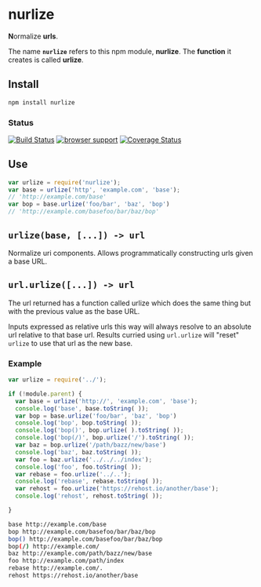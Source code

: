 # nurlize

**N**ormalize **urls**.

The name **`nurlize`** refers to this npm module, **nurlize**.
The **function** it creates is called **urlize**.

## Install
```bash
npm install nurlize
```
### Status
[![Build
Status](https://travis-ci.org/bewest/nurlize.png?branch=master)](https://travis-ci.org/bewest/nurlize)
[![browser support](https://ci.testling.com/bewest/nurlize.png)](http://ci.testling.com/bewest/nurlize)
[![Coverage Status](https://coveralls.io/repos/bewest/nurlize/badge.png)](https://coveralls.io/r/bewest/nurlize)

## Use
```javascript
var urlize = require('nurlize');
var base = urlize('http', 'example.com', 'base');
// 'http://example.com/base'
var bop = base.urlize('foo/bar', 'baz', 'bop')
// 'http://example.com/basefoo/bar/baz/bop'
```

## `urlize(base, [...]) -> url`

Normalize uri components.  Allows programmatically constructing urls given a
base URL.

## `url.urlize([...]) -> url`
The url returned has a function called urlize which does the same thing but
with the previous value as the base URL.

Inputs expressed as relative urls this way will always resolve to an absolute
url relative to that base url.  Results curried using `url.urlize` will
"reset" `urlize` to use that url as the new base.

### Example
```javascript
var urlize = require('../');

if (!module.parent) {
  var base = urlize('http://', 'example.com', 'base');
  console.log('base', base.toString( ));
  var bop = base.urlize('foo/bar', 'baz', 'bop')
  console.log('bop', bop.toString( ));
  console.log('bop()', bop.urlize( ).toString( ));
  console.log('bop(/)', bop.urlize('/').toString( ));
  var baz = bop.urlize('/path/bazz/new/base')
  console.log('baz', baz.toString( ));
  var foo = baz.urlize('../../../index');
  console.log('foo', foo.toString( ));
  var rebase = foo.urlize('../..');
  console.log('rebase', rebase.toString( ));
  var rehost = foo.urlize('https://rehost.io/another/base');
  console.log('rehost', rehost.toString( ));

}

```

```bash
base http://example.com/base
bop http://example.com/basefoo/bar/baz/bop
bop() http://example.com/basefoo/bar/baz/bop
bop(/) http://example.com/
baz http://example.com/path/bazz/new/base
foo http://example.com/path/index
rebase http://example.com/.
rehost https://rehost.io/another/base
```
